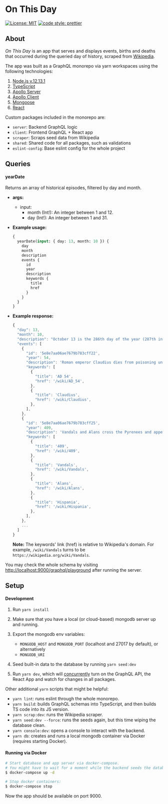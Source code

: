 # On This Day

[![License: MIT][mit]](https://opensource.org/licenses/MIT)
[![code style: prettier][prettier]](https://github.com/prettier/prettier)

## About

_On This Day_ is an app that serves and displays events, births and deaths that occurred during the
queried day of history, scraped from [Wikipedia](https://www.wikipedia.org/).

The app was built as a GraphQL monorepo via yarn workspaces using the following technologies:

1. [Node.js v.12.13.1](https://nodejs.org/en/)
2. [TypeScript](https://www.typescriptlang.org/)
3. [Apollo Server](https://www.apollographql.com/docs/apollo-server/)
4. [Apollo Client](https://www.apollographql.com/docs/react/)
5. [Mongoose](https://mongoosejs.com/)
6. [React](https://facebook.github.io/react/)

Custom packages included in the monorepo are:

- `server`: Backend GraphQL logic
- `client`: Frontend GraphQL + React app
- `scraper`: Scraps seed data from Wikipedia
- `shared`: Shared code for all packages, such as validations
- `eslint-config`: Base eslint config for the whole project

## Queries

#### yearDate

Returns an array of historical episodes, filtered by day and month.

- **args:**

  - input:
    - month (Int!): An integer between 1 and 12.
    - day (Int!): An integer between 1 and 31.

- **Example usage:**

  ```graphql
  {
    yearDate(input: { day: 13, month: 10 }) {
      day
      month
      description
      events {
        id
        year
        description
        keywords {
          title
          href
        }
      }
    }
  }
  ```

- **Example response:**

  ```js
  {
    "day": 13,
    "month": 10,
    "description": "October 13 is the 286th day of the year (287th in leap years) in the Gregorian calendar. 79 days remain until the end of the year.",
    "events": [
      {
        "id": '5e8e7aa06ae7679b783cff22',
        "year": 54,
        "description": 'Roman emperor Claudius dies from poisoning under mysterious circumstances.',
        "keywords": [
          {
            "title": 'AD 54',
            "href": '/wiki/AD_54',
          },
          {
            "title": 'Claudius',
            "href": '/wiki/Claudius',
          },
        ],
      },
      {
        "id": '5e8e7aa06ae7679b783cff25',
        "year": 409,
        "description": 'Vandals and Alans cross the Pyrenees and appear in Hispania.',
        "keywords": [
          {
            "title": '409',
            "href": '/wiki/409',
          },
          {
            "title": 'Vandals',
            "href": '/wiki/Vandals',
          },
          {
            "title": 'Alans',
            "href": '/wiki/Alans',
          },
          {
            "title": 'Hispania',
            "href": '/wiki/Hispania',
          },
        ],
      },
      ...
    ]
  }
  ```

  **Note:** The keywords' link (href) is relative to Wikipedia's domain. For example, `/wiki/Vandals`
  turns to be `https://wikipedia.org/wiki/Vandals`.

You may check the whole schema by visiting <http://localhost:9000/graphql/playground> after running
the server.

## Setup

#### Development

1. Run `yarn install`
2. Make sure that you have a local (or cloud-based) mongodb server up and running.
3. Export the mongodb env variables:

   - `MONGODB_HOST` and `MONGODB_PORT` (localhost and 27017 by default), or alternatively
   - `MONGODB_URI`

4. Seed built-in data to the database by running `yarn seed:dev`
5. Run `yarn dev`, which will [concurrently][concurrently] turn on the GraphQL API, the React App
   and watch for changes in all packages.

Other additional `yarn` scripts that might be helpful:

- `yarn lint`: runs eslint through the whole monorepo.
- `yarn build`: builds GraphQL schemas into TypeScript, and then builds TS code into its JS version.
- `yarn scrap:dev`: runs the Wikipedia scraper.
- `yarn seed:dev --force`: runs the seeds again, but this time wiping the database clean.
- `yarn console:dev`: opens a console to interact with the backend.
- `yarn db`: creates and runs a local mongodb container via Docker (requires starting Docker).

#### Running via Docker

```sh
# Start database and app server via docker-compose.
# You might have to wait for a moment while the backend seeds the database.
$ docker-compose up -d

# Stop docker containers:
$ docker-compose stop
```

Now the app should be available on port 9000.

[mit]: https://img.shields.io/badge/License-MIT-blue.svg
[prettier]: https://img.shields.io/badge/code_style-prettier-ff69b4.svg?style=flat-square
[concurrently]: https://github.com/kimmobrunfeldt/concurrently
